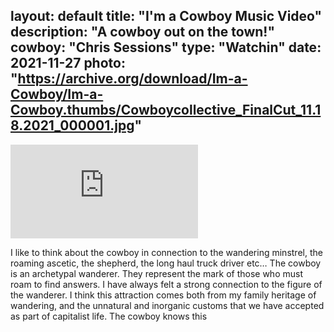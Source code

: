 layout: default
title: "I'm a Cowboy Music Video"
description: "A cowboy out on the town!"
cowboy: "Chris Sessions"
type: "Watchin"
date: 2021-11-27
photo: "https://archive.org/download/Im-a-Cowboy/Im-a-Cowboy.thumbs/Cowboycollective_FinalCut_11.18.2021_000001.jpg"
---
<iframe src="https://www.archive.org/embed/Im-a-Cowboy" id="youtube" frameborder="0" webkitallowfullscreen="true" mozallowfullscreen="true" allowfullscreen></iframe>

I like to think about the cowboy in connection to the wandering minstrel, the roaming ascetic, the shepherd, the long haul truck driver etc… The cowboy is an archetypal wanderer. They represent the mark of those who must roam to find answers. I have always felt a strong connection to the figure of the wanderer. I think this attraction comes both from my family heritage of wandering, and the unnatural and inorganic customs that we have accepted as part of capitalist life. The cowboy knows this
